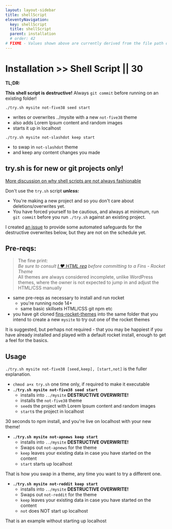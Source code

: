 ```yaml
---
layout: layout-sidebar
title: shellScript
eleventyNavigation:
  key: shellScript
  title: shellScript
  parent: installation
  # order: 42
# FIXME - Values shown above are currently derived from the file path only, except order which is also commented out because it is optional. Correct as desired and delete comment(s).
---
```


# Installation >> Shell Script || 30

**TL;DR:**

**This shell script is destructive!** Always `git commit` before running on an existing folder!

`./try.sh mysite not-five38 seed start` 

- writes or overwrites ../mysite with a new `not-five38` theme
- also adds Lorem Ipsum content and random images
- starts it up in localhost

`./try.sh mysite not-slashdot keep start` 

- to swap in `not-slashdot` theme
- and keep any content changes you made

## try.sh is for new or git projects only!

[More discussion on why shell scripts are not always fashionable](/fins/installation/whyShell/)

Don't use the `try.sh` script _**unless:**_

- You're making a new project and so you don't care about deletions/overwrites yet.
- You have forced yourself to be cautious, and always at minimum, run `git commit` before you run `./try.sh` against an existing project.

I created [an issue](https://github.com/petecarapetyan/fins-rocket-themes/issues/1) to provide some automated safeguards for the destructive overwrites below, but they are not on the schedule yet.

## Pre-reqs:

> The fine print: <br>_Be sure to consult [I ♥ HTML req](/fins/html/) before committing to a Fins - Rocket Theme_ <br> All themes are always considered incomplete, unlike WordPress themes, where the owner is not expected to jump in and adjust the HTML/CSS manually

- same pre-reqs as necessary to install and run rocket
  - you're running node 14+
  - same basic skillsets HTML/CSS git npm etc 
- you have git cloned [fins-rocket-themes](https://github.com/petecarapetyan/rocket-themes) into the same folder that you intend to create a new `mysite` to try out one of the rocket themes

It is suggested, but perhaps not required - that you may be happiest if you have already installed and played with a default rocket install, enough to get a feel for the basics.

## Usage

`./try.sh mysite not-five38 [seed,keep], [start,not]` is the fuller explanation.

- `chmod a+x try.sh` one time only, if required to make it executable
- **`./try.sh mysite not-five38 seed start`**
  - installs into `../mysite` **DESTRUCTIVE OVERWRITE!**
  - installs the `not-five38` theme
  - `seed`s the project with Lorem Ipsum content and random images
  - `start`s the project in localhost

30 seconds to npm install, and you're live on localhost with your new theme!

- **`./try.sh mysite not-apnews keep start`** 
  - installs into `../mysite` **DESTRUCTIVE OVERWRITE!**
  - Swaps out `not-apnews` for the theme
  - `keep` leaves your existing data in case you have started on the content
  - `start` starts up localhost

That is how you swap in a theme, any time you want to try a different one.

- **`./try.sh mysite not-reddit keep start`** 
  - installs into `../mysite` **DESTRUCTIVE OVERWRITE!**
  - Swaps out `not-reddit` for the theme
  - `keep` leaves your existing data in case you have started on the content
  - `not` does NOT start up localhost

That is an example without starting up localhost
